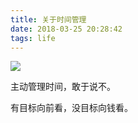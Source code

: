 ```yaml
---
title: 关于时间管理
date: 2018-03-25 20:28:42
tags: life
---
```


![](https://static001.geekbang.org/resource/image/a7/e4/a7e048981c7d5a853232422d792790e4.jpg)

主动管理时间，敢于说不。

有目标向前看，没目标向钱看。